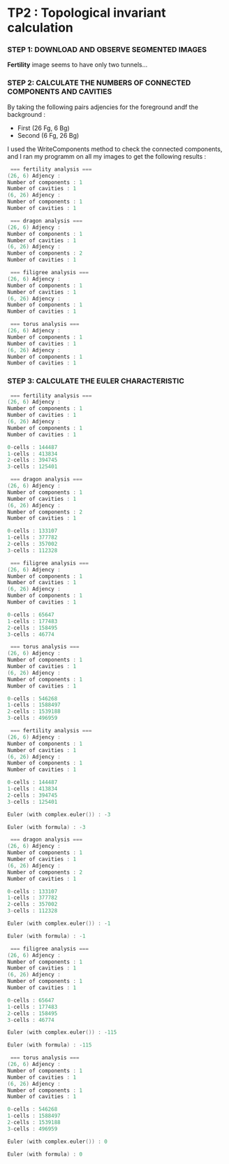 # TP2 : Topological invariant calculation

### STEP 1: DOWNLOAD AND OBSERVE SEGMENTED IMAGES




**Fertility** image seems to have only two tunnels...





### STEP 2: CALCULATE THE NUMBERS OF CONNECTED COMPONENTS AND CAVITIES

By taking the following pairs adjencies for the foreground andf the background : 

- First (26 Fg, 6 Bg)
- Second (6 Fg, 26 Bg)


I used the WriteComponents method to check the connected components, and I ran my programm on all my images to get the following results : 


```cpp
 === fertility analysis ===
(26, 6) Adjency : 
Number of components : 1
Number of cavities : 1
(6, 26) Adjency : 
Number of components : 1
Number of cavities : 1

 === dragon analysis ===
(26, 6) Adjency : 
Number of components : 1
Number of cavities : 1
(6, 26) Adjency : 
Number of components : 2
Number of cavities : 1

 === filigree analysis ===
(26, 6) Adjency : 
Number of components : 1
Number of cavities : 1
(6, 26) Adjency : 
Number of components : 1
Number of cavities : 1

 === torus analysis ===
(26, 6) Adjency : 
Number of components : 1
Number of cavities : 1
(6, 26) Adjency : 
Number of components : 1
Number of cavities : 1
```


### STEP 3: CALCULATE THE EULER CHARACTERISTIC




```cpp
 === fertility analysis ===
(26, 6) Adjency : 
Number of components : 1
Number of cavities : 1
(6, 26) Adjency : 
Number of components : 1
Number of cavities : 1

0-cells : 144487
1-cells : 413834
2-cells : 394745
3-cells : 125401

 === dragon analysis ===
(26, 6) Adjency : 
Number of components : 1
Number of cavities : 1
(6, 26) Adjency : 
Number of components : 2
Number of cavities : 1

0-cells : 133107
1-cells : 377782
2-cells : 357002
3-cells : 112328

 === filigree analysis ===
(26, 6) Adjency : 
Number of components : 1
Number of cavities : 1
(6, 26) Adjency : 
Number of components : 1
Number of cavities : 1

0-cells : 65647
1-cells : 177483
2-cells : 158495
3-cells : 46774

 === torus analysis ===
(26, 6) Adjency : 
Number of components : 1
Number of cavities : 1
(6, 26) Adjency : 
Number of components : 1
Number of cavities : 1

0-cells : 546268
1-cells : 1588497
2-cells : 1539188
3-cells : 496959
```


```cpp
 === fertility analysis ===
(26, 6) Adjency : 
Number of components : 1
Number of cavities : 1
(6, 26) Adjency : 
Number of components : 1
Number of cavities : 1

0-cells : 144487
1-cells : 413834
2-cells : 394745
3-cells : 125401

Euler (with complex.euler()) : -3

Euler (with formula) : -3

 === dragon analysis ===
(26, 6) Adjency : 
Number of components : 1
Number of cavities : 1
(6, 26) Adjency : 
Number of components : 2
Number of cavities : 1

0-cells : 133107
1-cells : 377782
2-cells : 357002
3-cells : 112328

Euler (with complex.euler()) : -1

Euler (with formula) : -1

 === filigree analysis ===
(26, 6) Adjency : 
Number of components : 1
Number of cavities : 1
(6, 26) Adjency : 
Number of components : 1
Number of cavities : 1

0-cells : 65647
1-cells : 177483
2-cells : 158495
3-cells : 46774

Euler (with complex.euler()) : -115

Euler (with formula) : -115

 === torus analysis ===
(26, 6) Adjency : 
Number of components : 1
Number of cavities : 1
(6, 26) Adjency : 
Number of components : 1
Number of cavities : 1

0-cells : 546268
1-cells : 1588497
2-cells : 1539188
3-cells : 496959

Euler (with complex.euler()) : 0

Euler (with formula) : 0
```

